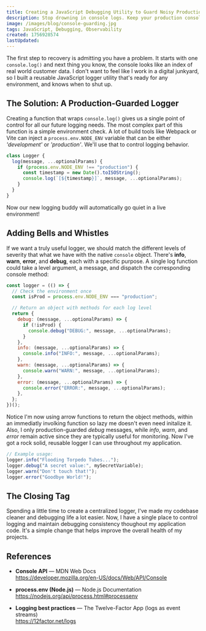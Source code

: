 ```yaml
---
title: Creating a JavaScript Debugging Utility to Guard Noisy Production Consoles
description: Stop drowning in console logs. Keep your production console clean and actionable. This guide introduces a simple JavaScript debugging utility to quiet noisy production environments and streamline your workflow.
image: /images/blog/console-guarding.jpg
tags: JavaScript, Debugging, Observability
created: 1756928574
lastUpdated:
---
```


The first step to recovery is admitting you have a problem. It starts with one `console.log()` and next thing you know, the console looks like an index of real world customer data. I don't want to feel like I work in a digital junkyard, so I built a reusable JavaScript logger utility that's ready for any environment, and knows when to shut up.

## The Solution: A Production-Guarded Logger

Creating a function that wraps `console.log()` gives us a single point of control for all our future logging needs. The most complex part of this function is a simple environment check. A lot of build tools like Webpack or Vite can inject a `process.env.NODE_ENV` variable that can be either _'development'_ or _'production'_. We'll use that to control logging behavior.

```javascript
class Logger {
  log(message, ...optionalParams) {
    if (process.env.NODE_ENV !== "production") {
      const timestamp = new Date().toISOString();
      console.log(`[${timestamp}]`, message, ...optionalParams);
    }
  }
}
```

Now our new logging buddy will automatically go quiet in a live environment!

## **Adding Bells and Whistles**

If we want a truly useful logger, we should match the different levels of severity that what we have with the native `console` object. There's **info**, **warn**, **error**, and **debug**, each with a specific purpose. A single log function could take a level argument, a message, and dispatch the corresponding console method:

```javascript
const logger = (() => {
  // Check the environment once
  const isProd = process.env.NODE_ENV === "production";

  // Return an object with methods for each log level
  return {
    debug: (message, ...optionalParams) => {
      if (!isProd) {
        console.debug("DEBUG:", message, ...optionalParams);
      }
    },
    info: (message, ...optionalParams) => {
      console.info("INFO:", message, ...optionalParams);
    },
    warn: (message, ...optionalParams) => {
      console.warn("WARN:", message, ...optionalParams);
    },
    error: (message, ...optionalParams) => {
      console.error("ERROR:", message, ...optionalParams);
    },
  };
})();
```

Notice I'm now using arrow functions to return the object methods, within an immediatly involking function so lazy me doesn't even need initalize it. Also, I only production-guarded _debug_ messages, while _info_, _warn_, and _error_ remain active since they are typically useful for monitoring. Now I've got a rock solid, reusable logger I can use throughout my application.

```javascript
// Example usage:
logger.info("Flooding Torpedo Tubes...");
logger.debug("A secret value:", mySecretVariable);
logger.warn("Don't touch that!");
logger.error("Goodbye World!");
```

## The Closing Tag

Spending a little time to create a centralized logger, I've made my codebase cleaner and debugging life a lot easier. Now, I have a single place to control logging and maintain debugging consistency thoughout my application code. It's a simple change that helps improve the overall health of my projects.

## References

- **Console API** — MDN Web Docs  
  https://developer.mozilla.org/en-US/docs/Web/API/Console

- **process.env (Node.js)** — Node.js Documentation  
  https://nodejs.org/api/process.html#processenv

- **Logging best practices** — The Twelve-Factor App (logs as event streams)  
  https://12factor.net/logs
